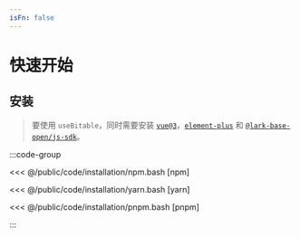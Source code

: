 ```yaml
---
isFn: false
---
```


# 快速开始

## 安装

> 要使用 `useBitable`，同时需要安装 [`vue@3`](https://cn.vuejs.org/)，[`element-plus`](https://element-plus.org/zh-CN/) 和 [`@lark-base-open/js-sdk`](https://lark-base-team.github.io/js-sdk-docs/zh/)。

:::code-group

<<< @/public/code/installation/npm.bash [npm]

<<< @/public/code/installation/yarn.bash [yarn]

<<< @/public/code/installation/pnpm.bash [pnpm]

:::
